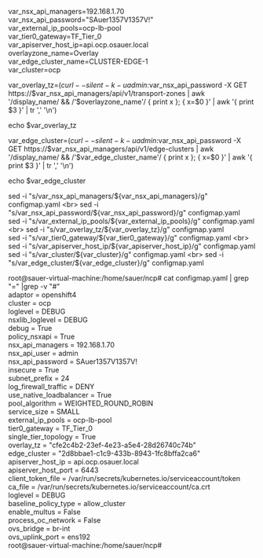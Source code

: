 
var_nsx_api_managers=192.168.1.70  <br>
var_nsx_api_password="SAuer1357V1357V!"   <br>
var_external_ip_pools=ocp-lb-pool  <br>
var_tier0_gateway=TF_Tier_0  <br>
var_apiserver_host_ip=api.ocp.osauer.local  <br>
overlayzone_name=Overlay  <br>
var_edge_cluster_name=CLUSTER-EDGE-1  <br>
var_cluster=ocp  <br>

var_overlay_tz=$(curl --silent -k -u admin:$var_nsx_api_password -X GET https://$var_nsx_api_managers/api/v1/transport-zones | awk '/display_name/ && /'$overlayzone_name'/ { print x }; { x=$0 }' | awk '{ print $3 }' | tr ',' '\n')

echo $var_overlay_tz  <br>

var_edge_cluster=$(curl --silent -k -u admin:$var_nsx_api_password -X GET https://$var_nsx_api_managers/api/v1/edge-clusters | awk '/display_name/ && /'$var_edge_cluster_name'/ { print x }; { x=$0 }' | awk '{ print $3 }' | tr ',' '\n')

echo $var_edge_cluster

sed -i "s/var_nsx_api_managers/${var_nsx_api_managers}/g" configmap.yaml  <br>
sed -i "s/var_nsx_api_password/${var_nsx_api_password}/g" configmap.yaml  <br>
sed -i "s/var_external_ip_pools/${var_external_ip_pools}/g" configmap.yaml  <br>
sed -i "s/var_overlay_tz/${var_overlay_tz}/g" configmap.yaml  <br>
sed -i "s/var_tier0_gateway/${var_tier0_gateway}/g" configmap.yaml  <br>
sed -i "s/var_apiserver_host_ip/${var_apiserver_host_ip}/g" configmap.yaml  <br>
sed -i "s/var_cluster/${var_cluster}/g" configmap.yaml  <br>
sed -i "s/var_edge_cluster/${var_edge_cluster}/g" configmap.yaml  <br>


root@sauer-virtual-machine:/home/sauer/ncp# cat configmap.yaml | grep "=" |grep -v "#"  <br>
    adaptor = openshift4  <br>
    cluster = ocp   <br>
    loglevel = DEBUG  <br>
    nsxlib_loglevel = DEBUG  <br>
    debug = True  <br>
    policy_nsxapi = True  <br>
    nsx_api_managers = 192.168.1.70   <br>
    nsx_api_user = admin  <br>
    nsx_api_password = SAuer1357V1357V!   <br>
    insecure = True  <br>
    subnet_prefix = 24  <br>
    log_firewall_traffic = DENY  <br>
    use_native_loadbalancer = True  <br>
    pool_algorithm = WEIGHTED_ROUND_ROBIN  <br>
    service_size = SMALL  <br>
    external_ip_pools = ocp-lb-pool   <br>
    tier0_gateway = TF_Tier_0   <br>
    single_tier_topology = True  <br>
    overlay_tz = "cfe2c4b2-23ef-4e23-a5e4-28d26740c74b"   <br>
    edge_cluster = "2d8bbae1-c1c9-433b-8943-1fc8bffa2ca6"   <br>
    apiserver_host_ip = api.ocp.osauer.local   <br>
    apiserver_host_port = 6443  <br>
    client_token_file = /var/run/secrets/kubernetes.io/serviceaccount/token  <br>
    ca_file = /var/run/secrets/kubernetes.io/serviceaccount/ca.crt  <br>
    loglevel = DEBUG  <br>
    baseline_policy_type = allow_cluster  <br>
    enable_multus = False  <br>
    process_oc_network = False  <br>
    ovs_bridge = br-int  <br>
    ovs_uplink_port = ens192  <br>
root@sauer-virtual-machine:/home/sauer/ncp#   <br>
